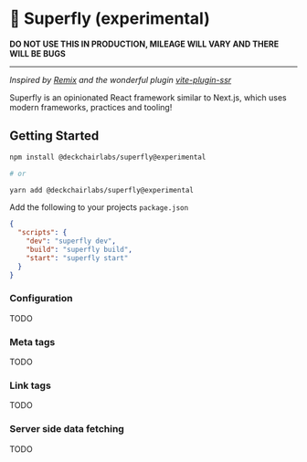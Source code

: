 # 🕺 Superfly (experimental)

**DO NOT USE THIS IN PRODUCTION, MILEAGE WILL VARY AND THERE WILL BE BUGS**

<hr />

_Inspired by [Remix](https://remix.run/) and the wonderful plugin [vite-plugin-ssr](https://github.com/brillout/vite-plugin-ssr)_

Superfly is an opinionated React framework similar to Next.js, which uses modern frameworks, practices and tooling!

## Getting Started

```sh
npm install @deckchairlabs/superfly@experimental

# or

yarn add @deckchairlabs/superfly@experimental
```

Add the following to your projects `package.json`

```json
{
  "scripts": {
    "dev": "superfly dev",
    "build": "superfly build",
    "start": "superfly start"
  }
}
```

### Configuration

TODO

### Meta tags

TODO

### Link tags

TODO

### Server side data fetching

TODO
